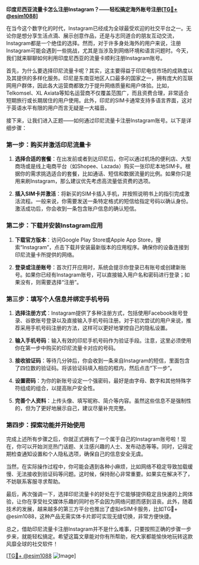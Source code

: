 **印度尼西亚流量卡怎么注册Instagram？——轻松搞定海外账号注册[[TG💪+ @esim1088](https://t.me/s/esim1088)]**

在当今这个数字化的时代，Instagram已经成为全球最受欢迎的社交平台之一。无论你是想分享生活点滴、展示创意作品，还是与志同道合的朋友互动交流，Instagram都是一个绝佳的选择。然而，对于许多身处海外的用户来说，注册Instagram可能会遇到一些挑战，尤其是当涉及到网络环境和语言问题时。今天，我们就来聊聊如何利用印度尼西亚的流量卡顺利注册Instagram账号。

首先，为什么要选择印尼流量卡呢？其实，这主要得益于印尼电信市场的成熟度以及其提供的多样化服务。印尼是东南亚地区人口最多的国家之一，拥有庞大的互联网用户群体，因此各大运营商都致力于提升网络质量和用户体验。比如，Telkomsel、XL Axiata等知名运营商不仅覆盖范围广，而且资费合理，非常适合短期旅行或长期居住的用户使用。此外，印尼的SIM卡通常支持多语言界面，这对于英语水平有限的用户而言无疑是一大福音。

接下来，让我们进入正题——如何通过印尼流量卡注册Instagram账号。以下是详细步骤：

### 第一步：购买并激活印尼流量卡

1. **选择合适的套餐**：在出发前或者到达印尼后，你可以通过机场的便利店、大型商场或是线上电商平台（如Shopee、Lazada）购买一张印尼本地SIM卡。根据你的需求挑选适合的套餐，比如通话、短信和数据流量的比例。如果你只是用来刷Instagram，那么建议优先考虑高流量低资费的选项。
   
2. **插入SIM卡并激活**：将新买的SIM卡插入手机，并按照说明书上的指引完成激活流程。一般来说，你需要发送一条特定格式的短信给指定号码以确认身份。激活成功后，你会收到一条包含账户信息的确认短信。

### 第二步：下载并安装Instagram应用

1. **下载官方版本**：访问Google Play Store或Apple App Store，搜索“Instagram”，点击下载并安装最新版本的应用程序。确保你的设备连接到印尼流量卡所提供的网络。

2. **登录或注册账号**：首次打开应用时，系统会提示你登录已有账号或创建新账号。如果你已经有Instagram账号，可以直接输入用户名和密码进行登录；如果没有，则需要选择“注册”。

### 第三步：填写个人信息并绑定手机号码

1. **选择注册方式**：Instagram提供了多种注册方式，包括使用Facebook账号登录、谷歌账号登录以及直接输入手机号码注册。对于初次尝试的用户来说，推荐采用手机号码注册的方法，这样可以更好地掌控自己的隐私设置。

2. **输入手机号码**：输入有效的印尼手机号码作为验证手段。注意，这里必须使用你在第一步中购买的印尼流量卡对应的号码。

3. **接收验证码**：等待几分钟后，你会收到一条来自Instagram的短信，里面包含了四位数的验证码。将该验证码填入相应的框内，然后点击“下一步”。

4. **设置密码**：为你的新账号设定一个强密码，最好是由字母、数字和其他特殊字符组成的组合，以提高账户安全性。

5. **完善个人资料**：上传头像、填写昵称、简介等内容。虽然这些信息不是强制性的，但为了更好地展示自己，建议尽量补充完整。

### 第四步：探索功能并开始使用

完成上述所有步骤之后，你就正式拥有了一个属于自己的Instagram账号啦！现在，你可以开始浏览热门话题、关注感兴趣的人士、发布动态等等。同时，记得定期检查通知设置和个人隐私选项，确保自己的信息安全无虞。

当然，在实际操作过程中，你可能会遇到各种小麻烦，比如网络不稳定导致加载缓慢、无法接收到验证码等问题。这时候，保持耐心非常重要。如果实在解决不了，不妨联系客服寻求帮助。

最后，再次强调一下，选择印尼流量卡的好处在于它能够提供稳定且快速的上网体验，让你在享受社交媒体乐趣的同时也不会因为网络问题而感到沮丧。此外，随着技术的发展，越来越多的第三方平台也推出了虚拟eSIM卡服务，比如TG💪+ @esim1088，这种产品无需实体卡片即可实现无缝切换，非常方便快捷。

总之，借助印尼流量卡注册Instagram并不是什么难事，只要按照正确的步骤一步步来，就能轻松搞定。希望这篇文章能对你有所帮助，祝大家都能愉快地玩转这款风靡全球的社交软件！

[[TG💪+ @esim1088](https://t.me/s/esim1088) ![Image](https://i.postimg.cc/4NQfJmqS/Snipaste-2025-05-13-00-14-12.png)]